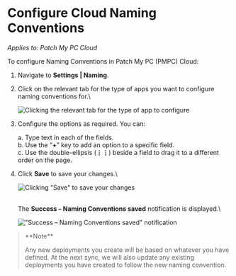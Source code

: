 # Configure Cloud Naming Conventions

_Applies to: Patch My PC Cloud_

To configure Naming Conventions in Patch My PC (PMPC) Cloud:

1. Navigate to **Settings | Naming**.
2.  Click on the relevant tab for the type of apps you want to configure naming conventions for.\\

    ![Clicking the relevant tab for the type of app to configure](../../../_images/image-\(659\).png)
3.  Configure the options as required. You can:

    a. Type text in each of the fields.\
    b. Use the “**+**” key to add an option to a specific field.\
    c. Use the double-ellipsis (**⋮⋮**) beside a field to drag it to a different order on the page.
4.  Click **Save** to save your changes.\\

    ![Clicking "Save" to save your changes](../../../_images/image-\(660\).png)

    \
    The **Success – Naming Conventions saved** notification is displayed.\\

    !["Success – Naming Conventions saved" notification](../../../_images/image-\(1777\).png)

> \*\*Note\*\*
>
> Any new deployments you create will be based on whatever you have defined. At the next sync, we will also update any existing deployments you have created to follow the new naming convention.

